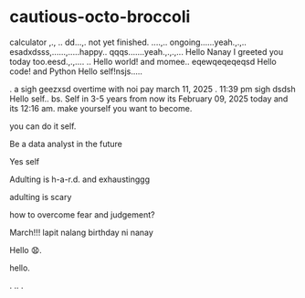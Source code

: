 # cautious-octo-broccoli
calculator ,.,
..
dd...,.
not yet finished. ....,..
ongoing......yeah.,.,..
esadxdsss,......,.....happy..
qqqs.......yeah.,.,.,...
Hello Nanay I greeted you today too.eesd.,.,....
..
Hello world! and momee..
eqewqeqeqeqsd
Hello code! and Python
Hello self!nsjs.....
 
.
a sigh geezxsd
overtime with noi pay march 11, 2025 . 11:39 pm sigh
dsdsh
Hello self..
bs.
Self in 3-5 years from now its February 09, 2025 today and its 12:16 am. make yourself you want to become.

you can do it self.

Be a data analyst in the future

Yes self

Adulting is h-a-r.d. and exhaustinggg

adulting is scary 

how to overcome fear and judgement?


March!!! lapit nalang birthday ni nanay

Hello 😧.

hello.

. .. .
<!-- This will be a calculator not yet finish and its ongoing. 


Ongoing calculator program

octo octo

hello

hellooo

Feb 19, 2025 health link, city hall, baranggay hall at 1 pm police station
.

go forward 
